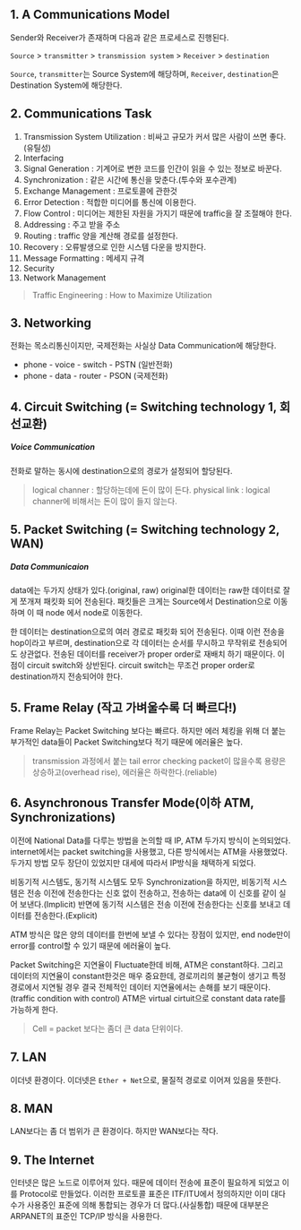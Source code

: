 ## 1. A Communications Model
Sender와 Receiver가 존재하며 다음과 같은 프로세스로 진행된다.

`Source` > `transmitter` > `transmission system` > `Receiver` > `destination`

`Source`, `transmitter`는 Source System에 해당하며, `Receiver`, `destination`은 Destination System에 해당한다.

## 2. Communications Task
1. Transmission System Utilization : 비싸고 규모가 커서 많은 사람이 쓰면 좋다.(유틸성)
2. Interfacing
3. Signal Generation : 기계어로 변한 코드를 인간이 읽을 수 있는 정보로 바꾼다.
4. Synchronization : 같은 시간에 통신을 맞춘다.(투수와 포수관계)
5. Exchange Management : 프로토콜에 관한것
6. Error Detection : 적합한 미디어를 통신에 이용한다.
7. Flow Control : 미디어는 제한된 자원을 가지기 때문에 traffic을 잘 조절해야 한다.
8. Addressing : 주고 받을 주소
9. Routing : traffic 양을 계산해 경로를 설정한다.
10. Recovery : 오류발생으로 인한 시스템 다운을 방지한다.
11. Message Formatting : 메세지 규격
12. Security
13. Network Management

> Traffic Engineering : How to Maximize Utilization

## 3. Networking
전화는 목소리통신이지만, 국제전화는 사실상 Data Communication에 해당한다.

- phone - voice - switch - PSTN (일반전화)
- phone - data - router - PSON (국제전화)

## 4. Circuit Switching (= Switching technology 1, 회선교환)
##### Voice Communication
전화로 말하는 동시에 destination으로의 경로가 설정되어 할당된다.

> logical channer : 할당하는데에 돈이 많이 든다.
> physical link : logical channer에 비해서는 돈이 많이 들지 않는다.

## 5. Packet Switching (= Switching technology 2, WAN)
##### Data Communicaion
data에는 두가지 상태가 있다.(original, raw) original한 데이터는 raw한 데이터로 잘게 쪼개져 패킷화 되어 전송된다. 패킷들은 크게는 Source에서 Destination으로 이동하며 이 때 node 에서 node로 이동한다.

한 데이터는 destination으로의 여러 경로로 패킷화 되어 전송된다. 이때 이런 전송을 hop이라고 부르며, destination으로 각 데이터는 순서를 무시하고 무작위로 전송되어도 상관없다. 전송된 데이터를 receiver가 proper order로 재배치 하기 때문이다. 이 점이 circuit switch와 상반된다. circuit switch는 무조건 proper order로 destination까지 전송되어야 한다.

## 5. Frame Relay (작고 가벼울수록 더 빠르다!)
Frame Relay는 Packet Switching 보다는 빠르다. 하지만 에러 체킹을 위해 더 붙는 부가적인 data들이 Packet Switching보다 적기 때문에 에러율은 높다.
> transmission 과정에서 붙는 tail error checking packet이 많을수록 용량은 상승하고(overhead rise), 에러율은 하락한다.(reliable)

## 6. Asynchronous Transfer Mode(이하 ATM, Synchronizations)

이전에 National Data를 다루는 방법을 논의할 때 IP, ATM 두가지 방식이 논의되었다. internet에서는 packet switching을 사용했고, 다른 방식에서는 ATM을 사용했었다. 두가지 방법 모두 장단이 있었지만 대세에 따라서 IP방식을 채택하게 되었다.

비동기적 시스템도, 동기적 시스템도 모두 Synchronization을 하지만, 비동기적 시스템은 전송 이전에 전송한다는 신호 없이 전송하고, 전송하는 data에 이 신호를 같이 실어 보낸다.(Implicit) 반면에 동기적 시스템은 전송 이전에 전송한다는 신호를 보내고 데이터를 전송한다.(Explicit)

ATM 방식은 많은 양의 데이터를 한번에 보낼 수 있다는 장점이 있지만, end node만이 error를 control할 수 있기 때문에 에러율이 높다.

Packet Switching은 지연율이 Fluctuate한데 비해, ATM은 constant하다. 그리고 데이터의 지연율이 constant한것은 매우 중요한데, 경로끼리의 불균형이 생기고 특정 경로에서 지연될 경우 결국 전체적인 데이터 지연율에서는 손해를 보기 때문이다. (traffic condition with control) ATM은 virtual cirtuit으로 constant data rate를 가능하게 한다.

> Cell = packet 보다는 좀더 큰 data 단위이다.

## 7. LAN
이더넷 환경이다. 이더넷은 `Ether + Net`으로, 물질적 경로로 이어져 있음을 뜻한다.

## 8. MAN
LAN보다는 좀 더 범위가 큰 환경이다. 하지만 WAN보다는 작다.

## 9. The Internet
인터넷은 많은 노드로 이루어져 있다. 때문에 데이터 전송에 표준이 필요하게 되었고 이를 Protocol로 만들었다. 이러한 프로토콜 표준은 ITF/ITU에서 정의하지만 이미 대다수가 사용중인 표준에 의해 통합되는 경우가 더 많다.(사실통합) 때문에 대부분은 ARPANET의 표준인 TCP/IP 방식을 사용한다.